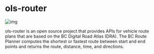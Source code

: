 # ols-router
![img](https://img.shields.io/badge/Lifecycle-Stable-97ca00)

ols-router is an open source project that provides APIs for vehicle route plans that are based on the BC Digital Road Atlas (DRA). The BC Route Planner computes the shortest or fastest route between start and end points and returns the route, distance, time, and directions.
